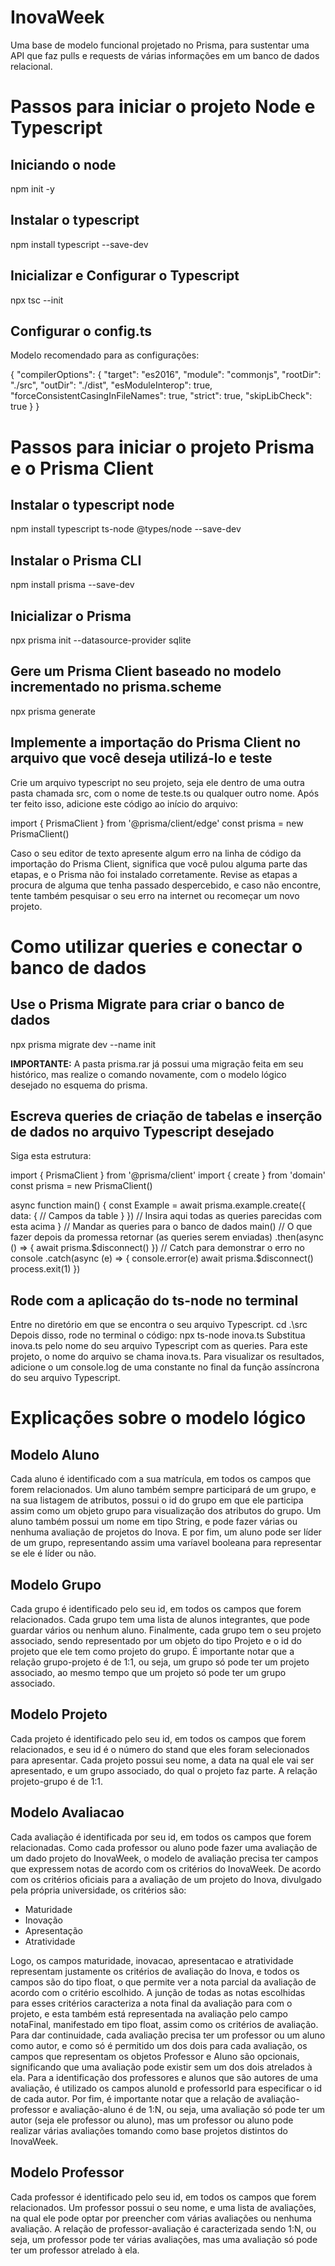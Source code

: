 # InovaWeek
Uma base de modelo funcional projetado no Prisma, para sustentar uma API que faz pulls e requests de várias informações em um banco de dados relacional.

# Passos para iniciar o projeto Node e Typescript

 ## Iniciando o node
 npm init -y
 ## Instalar o typescript
 npm install typescript --save-dev
 ## Inicializar e Configurar o Typescript
 npx tsc --init
## Configurar o config.ts
 Modelo recomendado para as configurações:
 
 {
   "compilerOptions": {
    "target": "es2016",
    "module": "commonjs",
    "rootDir": "./src",
    "outDir": "./dist",
    "esModuleInterop": true,
    "forceConsistentCasingInFileNames": true,
    "strict": true,
    "skipLibCheck": true
  }
}

# Passos para iniciar o projeto Prisma e o Prisma Client

  ## Instalar o typescript node
  npm install typescript ts-node @types/node --save-dev
  ## Instalar o Prisma CLI
  npm install prisma --save-dev
  ## Inicializar o Prisma
  npx prisma init --datasource-provider sqlite

## Gere um Prisma Client baseado no modelo incrementado no prisma.scheme
npx prisma generate
## Implemente a importação do Prisma Client no arquivo que você deseja utilizá-lo e teste
Crie um arquivo typescript no seu projeto, seja ele dentro de uma outra pasta chamada src, com o nome de teste.ts ou qualquer outro nome. Após ter feito isso,
adicione este código ao início do arquivo:

import { PrismaClient } from '@prisma/client/edge'
const prisma = new PrismaClient()

Caso o seu editor de texto apresente algum erro na linha de código da importação do Prisma Client, significa que você pulou alguma parte das etapas, e o Prisma não foi instalado corretamente. Revise as etapas a procura de alguma que tenha passado despercebido, e caso não encontre, tente também pesquisar o seu erro na internet ou recomeçar um novo projeto.

# Como utilizar queries e conectar o banco de dados

## Use o Prisma Migrate para criar o banco de dados
npx prisma migrate dev --name init

**IMPORTANTE:** A pasta prisma.rar já possui uma migração feita em seu histórico, mas realize o comando novamente, com o modelo lógico desejado no esquema do prisma.

## Escreva queries de criação de tabelas e inserção de dados no arquivo Typescript desejado
Siga esta estrutura:

import { PrismaClient } from '@prisma/client'
import { create } from 'domain'
const prisma = new PrismaClient()

async function main() {
    const Example = await prisma.example.create({
      data: { // Campos da table }
    })
    // Insira aqui todas as queries parecidas com esta acima
}
// Mandar as queries para o banco de dados
main()
    // O que fazer depois da promessa retornar (as queries serem enviadas)
    .then(async () => {
    await prisma.$disconnect()
    })
    // Catch para demonstrar o erro no console
    .catch(async (e) => {
    console.error(e)
    await prisma.$disconnect()
    process.exit(1)
})

## Rode com a aplicação do ts-node no terminal
Entre no diretório em que se encontra o seu arquivo Typescript.
cd .\src\
Depois disso, rode no terminal o código:
npx ts-node inova.ts
Substitua inova.ts pelo nome do seu arquivo Typescript com as queries. Para este projeto, o nome do arquivo se chama inova.ts.
Para visualizar os resultados, adicione o um console.log de uma constante no final da função assíncrona do seu arquivo Typescript.

# Explicações sobre o modelo lógico

## Modelo Aluno
Cada aluno é identificado com a sua matrícula, em todos os campos que forem relacionados. Um aluno também sempre participará de um grupo, e na sua listagem de atributos, possui
o id do grupo em que ele participa assim como um objeto grupo para visualização dos atributos do grupo. Um aluno também possui um nome em tipo String, e pode fazer várias ou nenhuma avaliação de projetos do Inova. E por fim, um aluno pode ser líder de um grupo, representando assim uma varíavel booleana para representar se ele é líder ou não.

## Modelo Grupo
Cada grupo é identificado pelo seu id, em todos os campos que forem relacionados. Cada grupo tem uma lista de alunos integrantes, que pode guardar vários ou nenhum aluno. Finalmente, cada grupo tem o seu projeto associado, sendo representado por um objeto do tipo Projeto e o id do projeto que ele tem como projeto do grupo. É importante notar que a relação grupo-projeto é de 1:1, ou seja, um grupo só pode ter um projeto associado, ao mesmo tempo que um projeto só pode ter um grupo associado.

## Modelo Projeto
Cada projeto é identificado pelo seu id, em todos os campos que forem relacionados, e seu id é o número do stand que eles foram selecionados para apresentar. Cada projeto possui seu nome, a data na qual ele vai ser apresentado, e um grupo associado, do qual o projeto faz parte. A relação projeto-grupo é de 1:1.

## Modelo Avaliacao
Cada avaliação é identificada por seu id, em todos os campos que forem relacionadas. Como cada professor ou aluno pode fazer uma avaliação de um dado projeto do InovaWeek, o modelo de avaliação precisa ter campos que expressem notas de acordo com os critérios do InovaWeek. De acordo com os critérios oficiais para a avaliação de um projeto do Inova, divulgado pela própria universidade, os critérios são:
- Maturidade
- Inovação
- Apresentação
- Atratividade

Logo, os campos maturidade, inovacao, apresentacao e atratividade representam justamente os critérios de avaliação do Inova, e todos os campos são do tipo float, o que permite ver a nota parcial da avaliação de acordo com o critério escolhido. A junção de todas as notas escolhidas para esses critérios caracteriza a nota final da avaliação para com o projeto, e esta também está representada na avaliação pelo campo notaFinal, manifestado em tipo float, assim como os critérios de avaliação. Para dar continuidade, cada avaliação precisa ter um professor ou um aluno como autor, e como só é permitido um dos dois para cada avaliação, os campos que representam os objetos Professor e Aluno são opcionais, significando que uma avaliação pode existir sem um dos dois atrelados à ela. Para a identificação dos professores e alunos que são autores de uma avaliação, é utilizado os campos alunoId e professorId para especificar o id de cada autor. Por fim, é importante notar que a relação de avaliação-professor e avaliação-aluno é de 1:N, ou seja, uma avaliação só pode ter um autor (seja ele professor ou aluno), mas um professor ou aluno pode realizar várias avaliações tomando como base projetos distintos do InovaWeek.

## Modelo Professor
Cada professor é identificado pelo seu id, em todos os campos que forem relacionados. Um professor possui o seu nome, e uma lista de avaliações, na qual ele pode optar por preencher com várias avaliações ou nenhuma avaliação. A relação de professor-avaliação é caracterizada sendo 1:N, ou seja, um professor pode ter várias avaliações, mas uma avaliação só pode ter um professor atrelado à ela.

